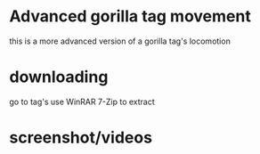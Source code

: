 # Advanced gorilla tag movement
 this is a more advanced version of a gorilla tag's locomotion
 
# downloading
 go to tag's use WinRAR 7-Zip to extract
 

# screenshot/videos

